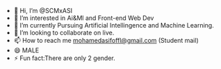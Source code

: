 - 👋 Hi, I’m @SCMxASI
- 👀 I’m interested in Ai&Ml and Front-end Web Dev
- 🌱 I’m currently Pursuing Artificial Intellingence and Machine Learning.
- 💞️ I’m looking to collaborate on live.
- 📫 How to reach me mohamedasifoffl@gmail.com (Student mail)
- 😄 MALE
- ⚡ Fun fact:There are only 2 gender. 

<!---
SCMxASI/SCMxASI is a ✨ special ✨ repository because its `README.md` (this file) appears on your GitHub profile.
You can click the Preview link to take a look at your changes.
--->
